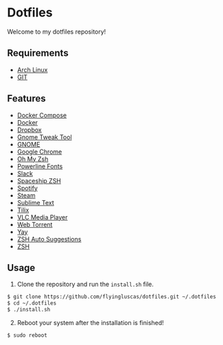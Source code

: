 # Dotfiles

Welcome to my dotfiles repository!

## Requirements

- [Arch Linux](https://archlinux.org)
- [GIT](https://git-scm.com)

## Features

- [Docker Compose](https://docs.docker.com/compose/overview)
- [Docker](https://www.docker.com)
- [Dropbox](https://www.dropbox.com)
- [Gnome Tweak Tool](https://www.archlinux.org/packages/extra/any/gnome-tweaks)
- [GNOME](https://www.gnome.org)
- [Google Chrome](https://www.google.com/chrome)
- [Oh My Zsh](https://ohmyz.sh)
- [Powerline Fonts](https://github.com/powerline/fonts)
- [Slack](https://slack.com)
- [Spaceship ZSH](https://github.com/denysdovhan/spaceship-prompt)
- [Spotify](https://www.spotify.com)
- [Steam](https://store.steampowered.com/about)
- [Sublime Text](https://sublimetext.com)
- [Tilix](https://gnunn1.github.io/tilix-web)
- [VLC Media Player](https://www.videolan.org)
- [Web Torrent](https://webtorrent.io/desktop)
- [Yay](https://github.com/Jguer/yay)
- [ZSH Auto Suggestions](https://github.com/zsh-users/zsh-autosuggestions)
- [ZSH](http://www.zsh.org)

## Usage

1. Clone the repository and run the `install.sh` file.

``` bash
$ git clone https://github.com/flyingluscas/dotfiles.git ~/.dotfiles
$ cd ~/.dotfiles
$ ./install.sh
```

2. Reboot your system after the installation is finished!

``` bash
$ sudo reboot
```
